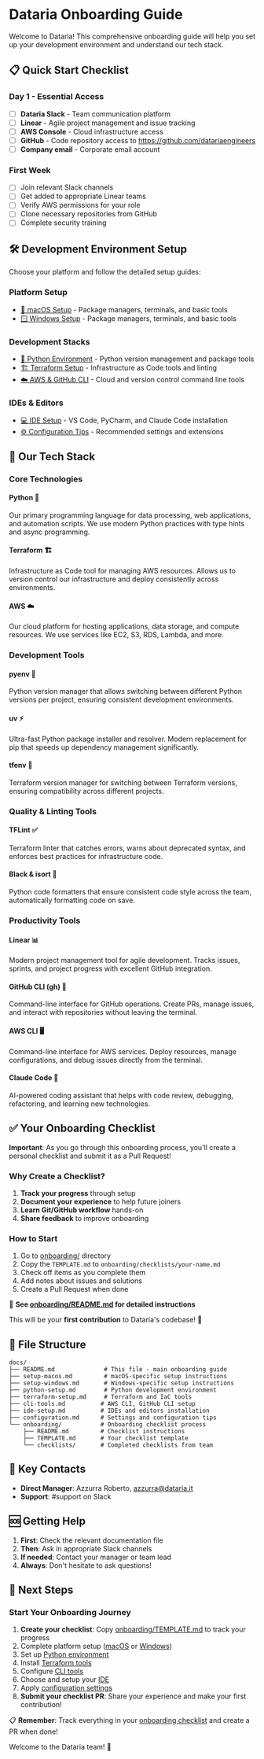 # Dataria Onboarding Guide

Welcome to Dataria! This comprehensive onboarding guide will help you set up your development environment and understand our tech stack.

## 📋 Quick Start Checklist

### Day 1 - Essential Access
- [ ] **Dataria Slack** - Team communication platform
- [ ] **Linear** - Agile project management and issue tracking
- [ ] **AWS Console** - Cloud infrastructure access
- [ ] **GitHub** - Code repository access to https://github.com/datariaengineers
- [ ] **Company email** - Corporate email account

### First Week
- [ ] Join relevant Slack channels
- [ ] Get added to appropriate Linear teams
- [ ] Verify AWS permissions for your role
- [ ] Clone necessary repositories from GitHub
- [ ] Complete security training

## 🛠 Development Environment Setup

Choose your platform and follow the detailed setup guides:

### Platform Setup
- [🍎 macOS Setup](./setup-macos.md) - Package managers, terminals, and basic tools
- [🪟 Windows Setup](./setup-windows.md) - Package managers, terminals, and basic tools

### Development Stacks
- [🐍 Python Environment](./python-setup.md) - Python version management and package tools
- [🏗 Terraform Setup](./terraform-setup.md) - Infrastructure as Code tools and linting
- [☁️ AWS & GitHub CLI](./cli-tools.md) - Cloud and version control command line tools

### IDEs & Editors
- [💻 IDE Setup](./ide-setup.md) - VS Code, PyCharm, and Claude Code installation
- [⚙️ Configuration Tips](./configuration.md) - Recommended settings and extensions

## 🔧 Our Tech Stack

### Core Technologies

#### **Python** 🐍
Our primary programming language for data processing, web applications, and automation scripts. We use modern Python practices with type hints and async programming.

#### **Terraform** 🏗
Infrastructure as Code tool for managing AWS resources. Allows us to version control our infrastructure and deploy consistently across environments.

#### **AWS** ☁️
Our cloud platform for hosting applications, data storage, and compute resources. We use services like EC2, S3, RDS, Lambda, and more.

### Development Tools

#### **pyenv** 🔄
Python version manager that allows switching between different Python versions per project, ensuring consistent development environments.

#### **uv** ⚡
Ultra-fast Python package installer and resolver. Modern replacement for pip that speeds up dependency management significantly.

#### **tfenv** 🔄
Terraform version manager for switching between Terraform versions, ensuring compatibility across different projects.

### Quality & Linting Tools

#### **TFLint** ✅
Terraform linter that catches errors, warns about deprecated syntax, and enforces best practices for infrastructure code.

#### **Black & isort** 🎨
Python code formatters that ensure consistent code style across the team, automatically formatting code on save.

### Productivity Tools

#### **Linear** 📊
Modern project management tool for agile development. Tracks issues, sprints, and project progress with excellent GitHub integration.

#### **GitHub CLI (gh)** 🐙
Command-line interface for GitHub operations. Create PRs, manage issues, and interact with repositories without leaving the terminal.

#### **AWS CLI** 🖥
Command-line interface for AWS services. Deploy resources, manage configurations, and debug issues directly from the terminal.

#### **Claude Code** 🤖
AI-powered coding assistant that helps with code review, debugging, refactoring, and learning new technologies.

## ✅ Your Onboarding Checklist

**Important**: As you go through this onboarding process, you'll create a personal checklist and submit it as a Pull Request!

### Why Create a Checklist?
1. **Track your progress** through setup
2. **Document your experience** to help future joiners
3. **Learn Git/GitHub workflow** hands-on
4. **Share feedback** to improve onboarding

### How to Start
1. Go to [onboarding/](./onboarding/) directory
2. Copy the `TEMPLATE.md` to `onboarding/checklists/your-name.md`
3. Check off items as you complete them
4. Add notes about issues and solutions
5. Create a Pull Request when done

📖 **See [onboarding/README.md](./onboarding/README.md) for detailed instructions**

This will be your **first contribution** to Dataria's codebase! 🎉

## 📂 File Structure

```
docs/
├── README.md              # This file - main onboarding guide
├── setup-macos.md         # macOS-specific setup instructions
├── setup-windows.md       # Windows-specific setup instructions
├── python-setup.md        # Python development environment
├── terraform-setup.md     # Terraform and IaC tools
├── cli-tools.md          # AWS CLI, GitHub CLI setup
├── ide-setup.md          # IDEs and editors installation
├── configuration.md      # Settings and configuration tips
└── onboarding/           # Onboarding checklist process
    ├── README.md         # Checklist instructions
    ├── TEMPLATE.md       # Your checklist template
    └── checklists/       # Completed checklists from team
```

## 👥 Key Contacts

- **Direct Manager**: Azzurra Roberto, azzurra@dataria.it
- **Support**: #support on Slack

## 🆘 Getting Help

1. **First**: Check the relevant documentation file
2. **Then**: Ask in appropriate Slack channels
3. **If needed**: Contact your manager or team lead
4. **Always**: Don't hesitate to ask questions!

## 🎯 Next Steps

### Start Your Onboarding Journey

1. **Create your checklist**: Copy [onboarding/TEMPLATE.md](./onboarding/TEMPLATE.md) to track your progress
2. Complete platform setup ([macOS](./setup-macos.md) or [Windows](./setup-windows.md))
3. Set up [Python environment](./python-setup.md)
4. Install [Terraform tools](./terraform-setup.md)
5. Configure [CLI tools](./cli-tools.md)
6. Choose and setup your [IDE](./ide-setup.md)
7. Apply [configuration settings](./configuration.md)
8. **Submit your checklist PR**: Share your experience and make your first contribution!

📋 **Remember**: Track everything in your [onboarding checklist](./onboarding/README.md) and create a PR when done!

Welcome to the Dataria team! 🎉